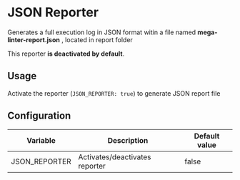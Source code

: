 # JSON Reporter

Generates a full execution log in JSON format witin a file named **mega-linter-report.json** , located in report folder

This reporter **is deactivated by default**.

## Usage

Activate the reporter (`JSON_REPORTER: true`) to generate JSON report file

## Configuration

| Variable        | Description                    | Default value |
|-----------------|--------------------------------|---------------|
| JSON_REPORTER | Activates/deactivates reporter | false         |
